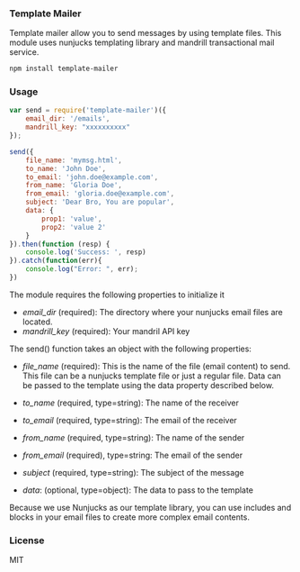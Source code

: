 ### Template Mailer

Template mailer allow you to send messages by using template files. This module
uses nunjucks templating library and mandrill transactional mail service.

```sh
npm install template-mailer
```

### Usage

```js
var send = require('template-mailer')({
	email_dir: '/emails',
	mandrill_key: "xxxxxxxxxx"
});

send({
	file_name: 'mymsg.html',
	to_name: 'John Doe',
	to_email: 'john.doe@example.com',
	from_name: 'Gloria Doe',
	from_email: 'gloria.doe@example.com',
	subject: 'Dear Bro, You are popular',
	data: {
		prop1: 'value',
		prop2: 'value 2'
	}
}).then(function (resp) {
	console.log('Success: ', resp)
}).catch(function(err){
	console.log("Error: ", err);
})
```

The module requires the following properties to initialize it

* *email_dir* (required): The directory where your nunjucks email files are located.
* *mandrill_key* (required): Your mandril API key

The send() function takes an object with the following properties:

* *file_name* (required): This is the name of the file (email content) to send. This file can be a nunjucks template file
or just a regular file. Data can be passed to the template using the data property described below.

* *to_name* (required, type=string): The name of the receiver
* *to_email* (required, type=string): The email of the receiver
* *from_name* (required, type=string): The name of the sender
* *from_email* (required), type=string: The email of the sender
* *subject* (required, type=string): The subject of the message
* *data*: (optional, type=object): The data to pass to the template

Because we use Nunjucks as our template library, you can use includes and blocks in your email files to
create more complex email contents.

### License
MIT

